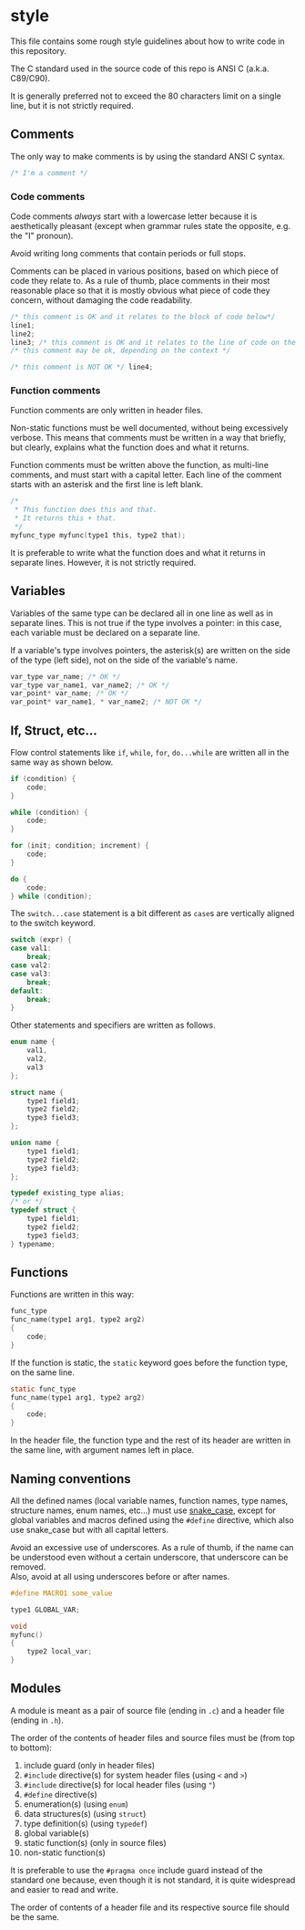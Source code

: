 # style

This file contains some rough style guidelines about how to write code in this
repository.

The C standard used in the source code of this repo is ANSI C (a.k.a. C89/C90).

It is generally preferred not to exceed the 80 characters limit on a single
line, but it is not strictly required.

## Comments

The only way to make comments is by using the standard ANSI C syntax.

```C
/* I'm a comment */
```

### Code comments

Code comments *always* start with a lowercase letter because it is aesthetically
pleasant (except when grammar rules state the opposite, e.g. the "I" pronoun).

Avoid writing long comments that contain periods or full stops.

Comments can be placed in various positions, based on which piece of code they
relate to. As a rule of thumb, place comments in their most reasonable place so
that it is mostly obvious what piece of code they concern, without damaging the
code readability.

```C
/* this comment is OK and it relates to the block of code below*/
line1;
line2;
line3; /* this comment is OK and it relates to the line of code on the left */
/* this comment may be ok, depending on the context */

/* this comment is NOT OK */ line4;
```

### Function comments

Function comments are only written in header files.

Non-static functions must be well documented, without being excessively verbose.
This means that comments must be written in a way that briefly, but clearly,
explains what the function does and what it returns.

Function comments must be written above the function, as multi-line comments,
and must start with a capital letter. Each line of the comment starts with an
asterisk and the first line is left blank.

```C
/*
 * This function does this and that.
 * It returns this + that.
 */
myfunc_type myfunc(type1 this, type2 that);
```

It is preferable to write what the function does and what it returns in separate
lines. However, it is not strictly required.

## Variables

Variables of the same type can be declared all in one line as well as in
separate lines. This is not true if the type involves a pointer: in this case,
each variable must be declared on a separate line.

If a variable's type involves pointers, the asterisk(s) are written on the side
of the type (left side), not on the side of the variable's name.

```C
var_type var_name; /* OK */
var_type var_name1, var_name2; /* OK */
var_point* var_name; /* OK */
var_point* var_name1, * var_name2; /* NOT OK */
```

## If, Struct, etc...

Flow control statements like `if`, `while`, `for`, `do...while` are written all
in the same way as shown below.

```C
if (condition) {
	code;
}
```

```C
while (condition) {
	code;
}
```

```C
for (init; condition; increment) {
	code;
}
```

```C
do {
	code;
} while (condition);
```

The `switch...case` statement is a bit different as `case`s are vertically
aligned to the switch keyword.

```C
switch (expr) {
case val1:
	break;
case val2:
case val3:
	break;
default:
	break;
}
```

Other statements and specifiers are written as follows.

```C
enum name {
	val1,
	val2,
	val3
};
```

```C
struct name {
	type1 field1;
	type2 field2;
	type3 field3;
};
```

```C
union name {
	type1 field1;
	type2 field2;
	type3 field3;
};
```

```C
typedef existing_type alias;
/* or */
typedef struct {
	type1 field1;
	type2 field2;
	type3 field3;
} typename;
```

## Functions

Functions are written in this way:

```C
func_type
func_name(type1 arg1, type2 arg2)
{
	code;
}
```

If the function is static, the `static` keyword goes before the function type,
on the same line.

```C
static func_type
func_name(type1 arg1, type2 arg2)
{
	code;
}
```

In the header file, the function type and the rest of its header are written in
the same line, with argument names left in place.

## Naming conventions

All the defined names (local variable names, function names, type names,
structure names, enum names, etc...) must use
[snake_case](https://en.wikipedia.org/wiki/Snake_case), except for global
variables and macros defined using the `#define` directive, which also use
snake_case but with all capital letters.

Avoid an excessive use of underscores. As a rule of thumb, if the name can be
understood even without a certain underscore, that underscore can be removed.  
Also, avoid at all using underscores before or after names.

```C
#define MACRO1 some_value

type1 GLOBAL_VAR;

void
myfunc()
{
	type2 local_var;
}
```

## Modules

A module is meant as a pair of source file (ending in `.c`) and a header file
(ending in `.h`).

The order of the contents of header files and source files must be (from top to
bottom):

 1. include guard (only in header files)
 2. `#include` directive(s) for system header files (using `<` and `>`)
 3. `#include` directive(s) for local header files (using `"`)
 4. `#define` directive(s)
 5. enumeration(s) (using `enum`)
 6. data structures(s) (using `struct`)
 7. type definition(s) (using `typedef`)
 8. global variable(s)
 9. static function(s) (only in source files)
 10. non-static function(s)

It is preferable to use the `#pragma once` include guard instead of the standard
one because, even though it is not standard, it is quite widespread and easier
to read and write.

The order of contents of a header file and its respective source file should be
the same.